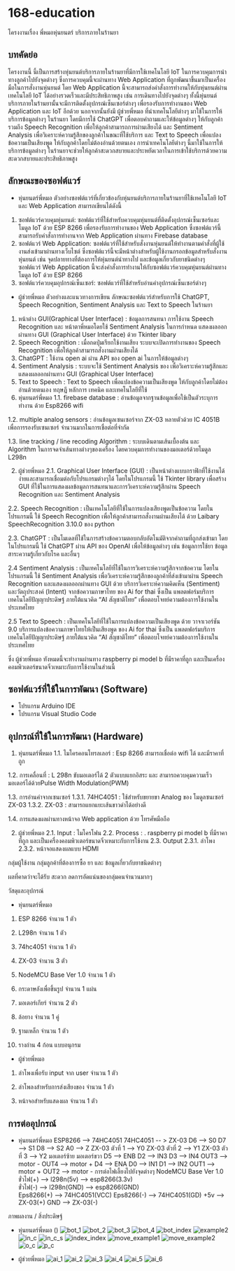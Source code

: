 # 168-education

โครงงานเรื่อง พี่หมอหุ่นยนตร์ บริการภายในร้านยา

## บทคัดย่อ
โครงงานนี้ นี้เป็นการสร้างหุ่นยนต์บริการภายในร้านยาที่มีการใช้เทคโนโลยี IoT ในการควบคุมการนำทางลูกค้าไปยังจุดต่างๆ ซึ่งการควบคุมนี้จะผ่านทาง Web Application ที่ถูกพัฒนาขึ้นมาเป็นเครื่องมือในการสั่งงานหุ่นยนต์ โดย Web Application นี้จะสามารถส่งคำสั่งการทำงานให้กับหุ่นยนต์ผ่านเทคโนโลยี IoT ได้อย่างรวดเร็วและมีประสิทธิภาพสูง เช่น การเดินทางไปยังจุดต่างๆ ทั้งนี้หุ่นยนต์บริการภายในร้านยานั้นจะมีการติดตั้งอุปกรณ์เซ็นเซอร์ต่างๆ เพื่อรองรับการทำงานของ Web Application และ IoT อีกด้วย นอกจากนั้นยังมี ผู้ช่วยพี่หมอ ที่นำเทคโนโลยีต่างๆ มาใช้ในการให้บริการข้อมูลต่างๆ ในร้านยา โดยมีการใช้ ChatGPT เพื่อตอบคำถามและให้ข้อมูลต่างๆ ให้กับลูกค้า รวมถึง Speech Recognition เพื่อให้ลูกค้าสามารถการผ่านเสียงได้ และ Sentiment Analysis เพื่อวิเคราะห์ความรู้สึกของลูกค้าในขณะที่ใช้บริการ และ Text to Speech เพื่อแปลงข้อความเป็นเสียงพูด ให้กับลูกค้าโดยไม่ต้องอ่านด้วยตนเอง การนำเทคโนโลยีต่างๆ นี้มาใช้ในการให้บริการข้อมูลต่างๆ ในร้านยาจะช่วยให้ลูกค้าสะดวกสบายและประหยัดเวลาในการเข้าใช้บริการด้วยความสะดวกสบายและประสิทธิภาพสูง 

## ลักษณะของซอฟต์แวร์
-  หุ่นยนตร์พี่หมอ
ตัวอย่างซอฟต์แวร์ที่เกี่ยวข้องกับหุ่นยนต์บริการภายในร้านยาที่ใช้เทคโนโลยี IoT และ Web Application สามารถเขียนได้ดังนี้
1. ซอฟต์แวร์ควบคุมหุ่นยนต์: ซอฟต์แวร์ที่ใช้สำหรับควบคุมหุ่นยนต์ที่ติดตั้งอุปกรณ์เซ็นเซอร์และโมดูล IoT  ด้วย ESP 8266 เพื่อรองรับการทำงานของ Web Application ซึ่งซอฟต์แวร์นี้สามารถรับคำสั่งการทำงานจาก Web Application ผ่านทาง Firebase database 
2. ซอฟต์แวร์ Web Application: ซอฟต์แวร์ที่ใช้สำหรับสั่งงานหุ่นยนต์ให้ทำงานตามคำสั่งที่ผู้ใช้งานส่งเข้ามาผ่านทางเว็บไซต์ ซึ่งซอฟต์แวร์นี้จะมีหน้าต่างสำหรับผู้ใช้งานกรอกข้อมูลสำหรับสั่งงานหุ่นยนต์ เช่น จุดปลายทางที่ต้องการให้หุ่นยนต์นำทางไป และข้อมูลเกี่ยวกับยาชนิดต่างๆ ซอฟต์แวร์ Web Application นี้จะส่งคำสั่งการทำงานให้กับซอฟต์แวร์ควบคุมหุ่นยนต์ผ่านทางโมดูล IoT ด้วย ESP 8266
3. ซอฟต์แวร์ควบคุมอุปกรณ์เซ็นเซอร์: ซอฟต์แวร์ที่ใช้สำหรับอ่านค่าอุปกรณ์เซ็นเซอร์ต่างๆ
-  ผู้ช่วยพี่หมอ
ตัวอย่างและแนวทางการเขียน ลักษณะซอฟต์แวร์สำหรับการใช้ ChatGPT, Speech Recognition, Sentiment Analysis และ Text to Speech ในร้านยา 
1. หน้าต่าง GUI(Graphical User Interface)  : ข้อมูลการสนทนา การใช้งาน Speech Recognition และ หน้าตาพี่หมอโดยใช้  Sentiment Analysis ในการกำหนด แสดงผลออกผ่านทาง GUI (Graphical User Interface) ด้วย Tkinter libary
2. Speech Recognition : เมื่อกดปุ่มเรียกใช้งานเสียง ระบบจะเปิดการทำงานของ Speech Recognition เพื่อให้ลูกค้าสามารถสั่งงานผ่านเสียงได้
3. ChatGPT : ใช้งาน open ai ผ่าน API ของ open ai ในการให้ข้อมูลต่างๆ
4. Sentiment Analysis : ระบบจะใช้ Sentiment Analysis ของ เพื่อวิเคราะห์ความรู้สึกและแสดงผลออกผ่านทาง GUI (Graphical User Interface)
5. Text to Speech : Text to Speech เพื่อแปลงข้อความเป็นเสียงพูด ให้กับลูกค้าโดยไม่ต้องอ่านด้วยตนเอง
ทฤษฎี หลักการ เทคนิค และเทคโนโลยีที่ใช้
1. หุ่นยนตร์พี่หมอ
1.1.  firebase database : อ่านข้อมูลจากฐานข้อมูลเพื่อใช้เป็นตัวระบุการทำงาน ด้วย Esp8266 wifi  

1.2.  multiple analog sensors : อ่านข้อมูลเซนเซอร์จาก ZX-03 หลายตัวด้วย IC 4051B เพื่อการรองรับเซนเซอร์ จำนวนมากในการเชื่อต่อที่จำกัด

1.3. line tracking / line recoding Algorithm : ระบบเดินตามเส้นเบื้องต้น และ Algorithm ในการจดจำเส้นทางต่างๆของเครื่อง โดยควบคุมการทำงานของมอเตอร์ด้วยโมดูล L298n
  
2. ผู้ช่วยพี่หมอ
2.1. Graphical User Interface (GUI) : เป็นหน้าต่างแบบกราฟิกที่ใช้งานได้ง่ายและสามารถเชื่อมต่อกับโปรแกรมต่างๆได้ โดยในโปรแกรมนี้ ใช้ Tkinter library เพื่อสร้าง GUI ที่ใช้ในการแสดงผลข้อมูลการสนทนาและการวิเคราะห์ความรู้สึกผ่าน Speech Recognition และ Sentiment Analysis

2.2. Speech Recognition : เป็นเทคโนโลยีที่ใช้ในการแปลงเสียงพูดเป็นข้อความ โดยในโปรแกรมนี้ ใช้ Speech Recognition เพื่อให้ลูกค้าสามารถสั่งงานผ่านเสียงได้ ด้วย Laibary SpeechRecognition 3.10.0 ของ python

2.3. ChatGPT : เป็นโมเดลที่ใช้ในการสร้างข้อความตอบกลับอัตโนมัติจากคำถามที่ถูกส่งเข้ามา โดยในโปรแกรมนี้ ใช้ ChatGPT ผ่าน API ของ OpenAI เพื่อให้ข้อมูลต่างๆ เช่น ข้อมูลการใช้ยา ข้อมูลสาระความรู้เกี่ยวกับโรค และอื่นๆ

2.4 Sentiment Analysis : เป็นเทคโนโลยีที่ใช้ในการวิเคราะห์ความรู้สึกจากข้อความ โดยในโปรแกรมนี้ ใช้ Sentiment Analysis เพื่อวิเคราะห์ความรู้สึกของลูกค้าที่ส่งเข้ามาผ่าน Speech Recognition และแสดงผลออกผ่านทาง GUI ด้วย บริการวิเคราะห์ความคิดเห็น (Sentiment) และวัตถุประสงค์ (Intent) จากข้อความภาษาไทย ของ Ai for thai ซึ่งเป็น แพลตฟอร์มบริการเทคโนโลยีปัญญาประดิษฐ์ ภายใต้แนวคิด “AI สัญชาติไทย” เพื่อตอบโจทย์ความต้องการใช้งานในประเทศไทย


2.5 Text to Speech : เป็นเทคโนโลยีที่ใช้ในการแปลงข้อความเป็นเสียงพูด ด้วย วาจาเวอร์ชัน 9.0 บริการแปลงข้อความภาษาไทยให้เป็นเสียงพูด ของ Ai for thai ซึ่งเป็น แพลตฟอร์มบริการเทคโนโลยีปัญญาประดิษฐ์ ภายใต้แนวคิด “AI สัญชาติไทย” เพื่อตอบโจทย์ความต้องการใช้งานในประเทศไทย

ซึ่ง ผู้ช่วยพี่หมอ ทังหมดนี้จะทำงานผ่านทาง raspberry pi model b ที่มีราคาที่ถูก และเป็นเครื่องคอมพิวเตอร์ขนาดจิ๋วเหมาะกับการใช้งานในส่วนนี้ 

## ซอฟต์แวร์ที่ใช้ในการพัฒนา (Software)
- โปรแกรม Arduino IDE
- โปรแกรม Visual Studio Code

## อุปกรณ์ที่ใช้ในการพัฒนา (Hardware)
1. หุ่นยนตร์พี่หมอ
1.1. ไมโครคอนโทรลเลอร์ :  Esp 8266 สามารถเชื่อต่อ wifi ได้ และมีราคาที่ถูก 

1.2. การเคลื่อนที่ :  L 298n ขับมอเตอร์ได้ 2 ตัวแบบแยกอิสระ และ สามารถควบคุมความเร็วมอเตอร์ได้ด้วยPulse Width Modulation(PWM)

1.3. การอ่านค่าจากเซนเซอร์
   1.3.1. 74HC4051 : ใช้สำหรับขยายขา Analog ของ โมดูลซนเซอร์ ZX-03
   1.3.2. ZX-03 : สามารถแยกแยะเส้นขาวดำได้อย่างดี

1.4. การแสดงผลผ่านทางหน้าจอ Web application ด้วย โทรศัพมือถือ 

2. ผู้ช่วยพี่หมอ
2.1. Input : ไมโครโฟน
2.2. Process : . raspberry pi model b ที่มีราคาที่ถูก และเป็นเครื่องคอมพิวเตอร์ขนาดจิ๋วเหมาะกับการใช้งาน
2.3. Output 
   2.3.1. ลำโพง
   2.3.2. หน้าจอแสดงผลแบบ HDMI 

กลุ่มผู้ใช้งาน
กลุ่มลูกค้าที่ต้องการซื้อ ยา และ ข้อมูลเกี่ยวกับยาชนิดต่างๆ

ผลที่คาดว่าจะได้รับ
สะดวก ลดการอัดแน่นของกลุ่มคนจำนวนมากๆ

วัสดุและอุปกรณ์
-  หุ่นยนตร์พี่หมอ


1. ESP 8266 จำนวน 1 ตัว
2. L298n จำนวน 1 ตัว


3. 74hc4051 จำนวน 1 ตัว
4. ZX-03 จำนวน 3 ตัว


5. NodeMCU Base Ver 1.0 จำนวน 1 ตัว
6. กระดาษลังเพื่อขึ้นรูป จำนวน 1 แผ่น





7. มอเตอร์เกียร์ จำนวน 2 ตัว
8. ล้อยาง จำนวน 1 คู่


9. ฐานเหล็ก จำนวน 1 ตัว
10. รางถ่าน 4 ก้อน แบบอนุกรม

- ผู้ช่วยพี่หมอ


1. ลำโพงเพื่อรับ input จาก user จำนวน 1 ตัว
2. ลำโพลงสำหรับการส่งเสียงของ จำนวน 1 ตัว

3. หน้าจอสำหรับแสดงผล จำนวน 1 ตัว









## การต่ออุปกรณ์
-  หุ่นยนตร์พี่หมอ
ESP8266  --> 74HC4051
74HC4051 -- > ZX-03
D6 --> S0
D7 --> S1
D8 --> S2
A0 --> Z
ZX-03 ตัวที่ 1 --> Y0
ZX-03 ตัวที่ 2 --> Y1
ZX-03 ตัวที่ 3 --> Y2
มอเตอร์ซ้าย 
มอเตอร์ขวา
D5 --> ENB
D2 --> IN3
D3 --> IN4
OUT3 -->  motor -
OUT4 --> motor +
D4 --> ENA
D0 --> IN1
D1 --> IN2
OUT1 --> motor +
OUT2 --> motor -
การต่อไฟเลี้ยงไปยังจุดต่างๆ
NodeMCU Base Ver 1.0
ขั่วไฟ(+) --> l298n(5v) --> esp8266(3.3v)  
ขั่วไฟ(-) --> l298n(GND) --> esp8266(GND)  
Eps8266(+) --> 74HC4051(VCC)
Eps8266(-) --> 74HC4051(GD)
+5v  --> ZX-03(+)
GND --> ZX-03(-)

ภาพผลงาน / สิ่งประดิษฐ์
-  หุ่นยนตร์พี่หมอ
()
![bot_1](https://user-images.githubusercontent.com/104154862/235822708-4b5e7868-e78f-4cc7-9d64-ab9c4336c871.jpg)
![bot_2](https://user-images.githubusercontent.com/104154862/235822717-bf2befcd-c415-494f-bb6f-b24ad8967a4c.jpg)
![bot_3](https://user-images.githubusercontent.com/104154862/235822721-0ba8dcef-42b9-4a81-933c-f279a18a1eaf.jpg)
![bot_4](https://user-images.githubusercontent.com/104154862/235822727-98ae9b06-16de-49a7-ba52-e9efde6ec215.jpg)
![bot_index](https://user-images.githubusercontent.com/104154862/235822731-f4eb1b01-3612-4ecf-a062-a8a66d016afd.jpg)
![example2](https://user-images.githubusercontent.com/104154862/235822737-71f8f0d9-ac47-470a-918f-6e74bb2fb0ad.jpg)
![in_c](https://user-images.githubusercontent.com/104154862/235822738-195a0ce0-ca85-46e2-8977-243f51efd1b7.jpg)
![in_c_s](https://user-images.githubusercontent.com/104154862/235822741-1dceb7b2-7445-4aa0-8977-0f3088b06d79.jpg)
![index_index](https://user-images.githubusercontent.com/104154862/235822745-456e347c-7092-403e-9f3b-35212d9c0efc.jpg)
![move_example1](https://user-images.githubusercontent.com/104154862/235822753-caf2ff6c-1a10-4bcb-8890-e96eff22ec28.jpg)
![move_example2](https://user-images.githubusercontent.com/104154862/235822754-324498b3-d559-48df-ba33-23c268a4fc7e.jpg)
![o_c](https://user-images.githubusercontent.com/104154862/235822757-5ded40ef-c8f7-4c13-a5a9-e8486b8d91fc.jpg)
![p_c](https://user-images.githubusercontent.com/104154862/235822761-14693475-73b1-4d76-84a2-4c17d8055e7c.jpg)

- ผู้ช่วยพี่หมอ
![ai_1](https://user-images.githubusercontent.com/104154862/235822623-fa3ddf7f-6d89-4991-8d27-61b0ef6519b1.jpg)
![ai_2](https://user-images.githubusercontent.com/104154862/235822629-b32dc70b-865a-4715-bce1-6d5a1da7a7d7.jpg)
![ai_3](https://user-images.githubusercontent.com/104154862/235822635-5f5be1c7-577b-48bf-a350-82d8bc57d8a6.jpg)
![ai_4](https://user-images.githubusercontent.com/104154862/235824728-17f6a63f-1de3-445e-a577-0144a7e83242.jpg)
![ai_5](https://user-images.githubusercontent.com/104154862/235822645-eebe886a-0230-4db1-a351-49774d996581.jpg)
![ai_6](https://user-images.githubusercontent.com/104154862/235822649-120de8ac-ebaa-431e-bdd7-3a88d0d63289.jpg)
